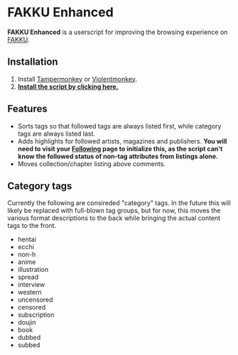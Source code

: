 # FAKKU Enhanced

**FAKKU Enhanced** is a userscript for improving the browsing experience on [FAKKU](https://www.fakku.net).

## Installation

1. Install [Tampermonkey](http://tampermonkey.net/) or [Violentmonkey](https://violentmonkey.github.io/get-it/).
2. **[Install the script by clicking here.](https://github.com/Daiz/fakku-enhanced/raw/stable/fakku-enhanced.user.js)**

## Features

- Sorts tags so that followed tags are always listed first, while category tags are always listed last.
- Adds highlights for followed artists, magazines and publishers. **You will need to visit your [Following](https://www.fakku.net/account/following) page to initialize this, as the script can't know the followed status of non-tag attributes from listings alone.**
- Moves collection/chapter listing above comments.

## Category tags

Currently the following are consireded "category" tags. In the future this will likely be replaced with full-blown tag groups, but for now, this moves the various format descriptions to the back while bringing the actual content tags to the front.

- hentai
- ecchi
- non-h
- anime
- illustration
- spread
- interview
- western
- uncensored
- censored
- subscription
- doujin
- book
- dubbed
- subbed